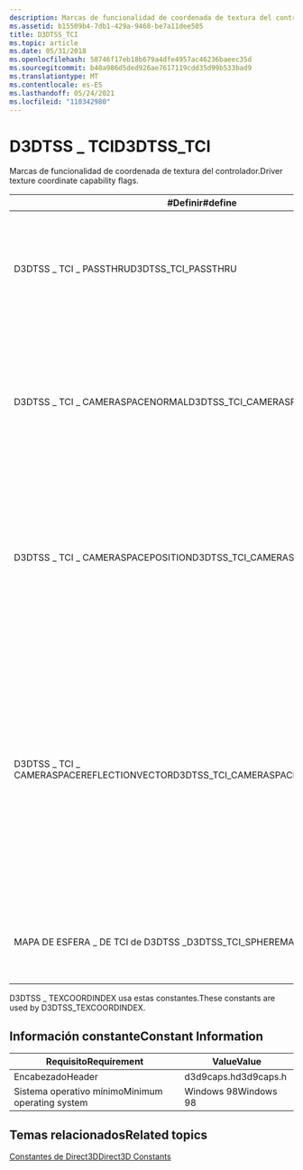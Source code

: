 ```yaml
---
description: Marcas de funcionalidad de coordenada de textura del controlador.
ms.assetid: b15509b4-7db1-429a-9468-be7a11dee505
title: D3DTSS_TCI
ms.topic: article
ms.date: 05/31/2018
ms.openlocfilehash: 58746f17eb18b679a4dfe4957ac46236baeec35d
ms.sourcegitcommit: b40a986d5ded926ae7617119cdd35d99b533bad9
ms.translationtype: MT
ms.contentlocale: es-ES
ms.lasthandoff: 05/24/2021
ms.locfileid: "110342980"
---
```

# <a name="d3dtss_tci"></a><span data-ttu-id="484aa-103">D3DTSS \_ TCI</span><span class="sxs-lookup"><span data-stu-id="484aa-103">D3DTSS\_TCI</span></span>

<span data-ttu-id="484aa-104">Marcas de funcionalidad de coordenada de textura del controlador.</span><span class="sxs-lookup"><span data-stu-id="484aa-104">Driver texture coordinate capability flags.</span></span>



| <span data-ttu-id="484aa-105">\#Definir</span><span class="sxs-lookup"><span data-stu-id="484aa-105">\#define</span></span>                                 | <span data-ttu-id="484aa-106">Valor</span><span class="sxs-lookup"><span data-stu-id="484aa-106">Value</span></span>       | <span data-ttu-id="484aa-107">Descripción</span><span class="sxs-lookup"><span data-stu-id="484aa-107">Description</span></span>                                                                                                                                                                                                          |
|------------------------------------------|-------------|----------------------------------------------------------------------------------------------------------------------------------------------------------------------------------------------------------------------|
| <span data-ttu-id="484aa-108">D3DTSS \_ TCI \_ PASSTHRU</span><span class="sxs-lookup"><span data-stu-id="484aa-108">D3DTSS\_TCI\_PASSTHRU</span></span>                    | <span data-ttu-id="484aa-109">0x00000000L</span><span class="sxs-lookup"><span data-stu-id="484aa-109">0x00000000L</span></span> | <span data-ttu-id="484aa-110">Use las coordenadas de textura especificadas contenidas en el formato de vértice.</span><span class="sxs-lookup"><span data-stu-id="484aa-110">Use the specified texture coordinates contained within the vertex format.</span></span> <span data-ttu-id="484aa-111">Este valor se resuelve en cero.</span><span class="sxs-lookup"><span data-stu-id="484aa-111">This value resolves to zero.</span></span>                                                                                                               |
| <span data-ttu-id="484aa-112">D3DTSS \_ TCI \_ CAMERASPACENORMAL</span><span class="sxs-lookup"><span data-stu-id="484aa-112">D3DTSS\_TCI\_CAMERASPACENORMAL</span></span>           | <span data-ttu-id="484aa-113">0x00010000L</span><span class="sxs-lookup"><span data-stu-id="484aa-113">0x00010000L</span></span> | <span data-ttu-id="484aa-114">Use el vértice normal, transformado en espacio de la cámara, como coordenadas de textura de entrada para la transformación de textura de esta fase.</span><span class="sxs-lookup"><span data-stu-id="484aa-114">Use the vertex normal, transformed to camera space, as the input texture coordinates for this stage's texture transformation.</span></span>                                                                                        |
| <span data-ttu-id="484aa-115">D3DTSS \_ TCI \_ CAMERASPACEPOSITION</span><span class="sxs-lookup"><span data-stu-id="484aa-115">D3DTSS\_TCI\_CAMERASPACEPOSITION</span></span>         | <span data-ttu-id="484aa-116">0x00020000L</span><span class="sxs-lookup"><span data-stu-id="484aa-116">0x00020000L</span></span> | <span data-ttu-id="484aa-117">Use la posición del vértice, transformada en espacio de la cámara, como coordenadas de textura de entrada para la transformación de textura de esta fase.</span><span class="sxs-lookup"><span data-stu-id="484aa-117">Use the vertex position, transformed to camera space, as the input texture coordinates for this stage's texture transformation.</span></span>                                                                                      |
| <span data-ttu-id="484aa-118">D3DTSS \_ TCI \_ CAMERASPACEREFLECTIONVECTOR</span><span class="sxs-lookup"><span data-stu-id="484aa-118">D3DTSS\_TCI\_CAMERASPACEREFLECTIONVECTOR</span></span> | <span data-ttu-id="484aa-119">0x00030000L</span><span class="sxs-lookup"><span data-stu-id="484aa-119">0x00030000L</span></span> | <span data-ttu-id="484aa-120">Use el vector de reflexión, transformado en espacio de la cámara, como coordenada de textura de entrada para la transformación de textura de esta fase.</span><span class="sxs-lookup"><span data-stu-id="484aa-120">Use the reflection vector, transformed to camera space, as the input texture coordinate for this stage's texture transformation.</span></span> <span data-ttu-id="484aa-121">El vector de reflexión se calcula a partir de la posición del vértice de entrada y el vector normal.</span><span class="sxs-lookup"><span data-stu-id="484aa-121">The reflection vector is computed from the input vertex position and normal vector.</span></span> |
| <span data-ttu-id="484aa-122">MAPA DE ESFERA \_ DE TCI de D3DTSS \_</span><span class="sxs-lookup"><span data-stu-id="484aa-122">D3DTSS\_TCI\_SPHEREMAP</span></span>                   | <span data-ttu-id="484aa-123">0x00040000L</span><span class="sxs-lookup"><span data-stu-id="484aa-123">0x00040000L</span></span> | <span data-ttu-id="484aa-124">Use las coordenadas de textura especificadas para la asignación de esferas.</span><span class="sxs-lookup"><span data-stu-id="484aa-124">Use the specified texture coordinates for sphere mapping.</span></span>                                                                                                                                                            |



 

<span data-ttu-id="484aa-125">D3DTSS \_ TEXCOORDINDEX usa estas constantes.</span><span class="sxs-lookup"><span data-stu-id="484aa-125">These constants are used by D3DTSS\_TEXCOORDINDEX.</span></span>

## <a name="constant-information"></a><span data-ttu-id="484aa-126">Información constante</span><span class="sxs-lookup"><span data-stu-id="484aa-126">Constant Information</span></span>



|  <span data-ttu-id="484aa-127">Requisito</span><span class="sxs-lookup"><span data-stu-id="484aa-127">Requirement</span></span>                        | <span data-ttu-id="484aa-128">Value</span><span class="sxs-lookup"><span data-stu-id="484aa-128">Value</span></span>           |
|--------------------------|------------|
| <span data-ttu-id="484aa-129">Encabezado</span><span class="sxs-lookup"><span data-stu-id="484aa-129">Header</span></span>                   | <span data-ttu-id="484aa-130">d3d9caps.h</span><span class="sxs-lookup"><span data-stu-id="484aa-130">d3d9caps.h</span></span> |
| <span data-ttu-id="484aa-131">Sistema operativo mínimo</span><span class="sxs-lookup"><span data-stu-id="484aa-131">Minimum operating system</span></span> | <span data-ttu-id="484aa-132">Windows 98</span><span class="sxs-lookup"><span data-stu-id="484aa-132">Windows 98</span></span> |



 

## <a name="related-topics"></a><span data-ttu-id="484aa-133">Temas relacionados</span><span class="sxs-lookup"><span data-stu-id="484aa-133">Related topics</span></span>

<dl> <dt>

[<span data-ttu-id="484aa-134">Constantes de Direct3D</span><span class="sxs-lookup"><span data-stu-id="484aa-134">Direct3D Constants</span></span>](dx9-graphics-reference-d3d-constants.md)
</dt> </dl>

 

 



